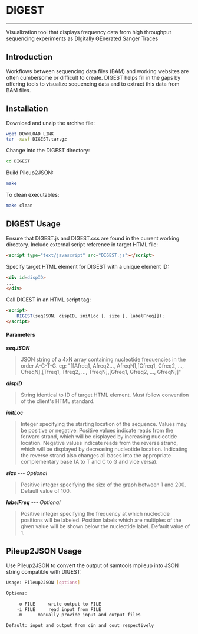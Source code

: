 # DIGEST
___
Visualization tool that displays frequency data from high throughput sequencing experiments as DIgitally GEnerated Sanger Traces

## Introduction

Workflows between sequencing data files (BAM) and working websites are often cumbersome or
difficult to create. DIGEST helps fill in the gaps by offering tools to visualize sequencing data and
to extract this data from BAM files.

## Installation
Download and unzip the archive file:
```bash
wget DOWNLOAD_LINK
tar -xzvf DIGEST.tar.gz
```
Change into the DIGEST directory:
```bash
cd DIGEST
```
Build Pileup2JSON:
```bash
make
```
To clean executables:
```bash
make clean
```
## DIGEST Usage

Ensure that DIGEST.js and DIGEST.css are found in the current working directory. 
Include external script reference in target HTML file:
```html
<script type="text/javascript" src="DIGEST.js"></script>
```
Specify target HTML element for DIGEST with a unique element ID:
```html
<div id=dispID>
...
</div>
```
Call DIGEST in an HTML script tag:
```html
<script>
	DIGEST(seqJSON, dispID, initLoc [, size [, labelFreq]]);
</script>
```
#### Parameters
_**seqJSON**_
>JSON string of a 4xN array containing nucleotide frequencies in the order A-C-T-G. eg:
>"[[Afreq1, Afreq2..., AfreqN],[Cfreq1, Cfreq2, ..., CfreqN],[Tfreq1, Tfreq2, ...,
TfreqN],[Gfreq1, Gfreq2, ..., GfreqN]]"
>
_**dispID**_
>String identical to ID of target HTML element. Must follow convention of the client's HTML
>standard.
>
_**initLoc**_
>Integer specifying the starting location of the sequence. Values may be positive or negative.
>Positive values indicate reads from the forward strand, which will be displayed by increasing
>nucleotide location. Negative values indicate reads from the reverse strand, which will be
>displayed by decreasing nucleotide location. Indicating the reverse strand also changes all
>bases into the appropriate complementary base (A to T and C to G and vice versa).
>
_**size**_ --- *Optional*
>Positive integer specifying the size of the graph between 1 and 200. Default value of 100.
>
_**labelFreq**_ --- *Optional*
>Positive integer specifying the frequency at which nucleotide positions will be labeled.
>Position labels which are multiples of the given value will be shown below the nucleotide label.
>Default value of 1.
>
## Pileup2JSON Usage
Use Pileup2JSON to convert the output of samtools mpileup into JSON string compatible with DIGEST:
```bash
Usage: Pileup2JSON [options]

Options:

	-o FILE		write output to FILE
	-i FILE		read input from FILE
	-m		manually provide input and output files

Default: input and output from cin and cout respectively
```
